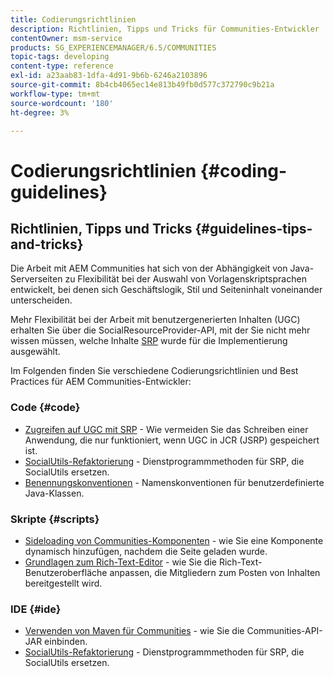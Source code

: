 ```yaml
---
title: Codierungsrichtlinien
description: Richtlinien, Tipps und Tricks für Communities-Entwickler
contentOwner: msm-service
products: SG_EXPERIENCEMANAGER/6.5/COMMUNITIES
topic-tags: developing
content-type: reference
exl-id: a23aab83-1dfa-4d91-9b6b-6246a2103896
source-git-commit: 8b4cb4065ec14e813b49fb0d577c372790c9b21a
workflow-type: tm+mt
source-wordcount: '180'
ht-degree: 3%

---
```


# Codierungsrichtlinien  {#coding-guidelines}

## Richtlinien, Tipps und Tricks {#guidelines-tips-and-tricks}

Die Arbeit mit AEM Communities hat sich von der Abhängigkeit von Java-Serverseiten zu Flexibilität bei der Auswahl von Vorlagenskriptsprachen entwickelt, bei denen sich Geschäftslogik, Stil und Seiteninhalt voneinander unterscheiden.

Mehr Flexibilität bei der Arbeit mit benutzergenerierten Inhalten (UGC) erhalten Sie über die SocialResourceProvider-API, mit der Sie nicht mehr wissen müssen, welche Inhalte [SRP](srp.md) wurde für die Implementierung ausgewählt.

Im Folgenden finden Sie verschiedene Codierungsrichtlinien und Best Practices für AEM Communities-Entwickler:

### Code {#code}

* [Zugreifen auf UGC mit SRP](accessing-ugc-with-srp.md) - Wie vermeiden Sie das Schreiben einer Anwendung, die nur funktioniert, wenn UGC in JCR (JSRP) gespeichert ist.
* [SocialUtils-Refaktorierung](socialutils.md) - Dienstprogrammmethoden für SRP, die SocialUtils ersetzen.
* [Benennungskonventionen](naming-conventions.md) - Namenskonventionen für benutzerdefinierte Java-Klassen.

### Skripte {#scripts}

* [Sideloading von Communities-Komponenten](sideloading.md) - wie Sie eine Komponente dynamisch hinzufügen, nachdem die Seite geladen wurde.
* [Grundlagen zum Rich-Text-Editor](rte.md) - wie Sie die Rich-Text-Benutzeroberfläche anpassen, die Mitgliedern zum Posten von Inhalten bereitgestellt wird.

### IDE {#ide}

* [Verwenden von Maven für Communities](maven.md) - wie Sie die Communities-API-JAR einbinden.
* [SocialUtils-Refaktorierung](socialutils.md) - Dienstprogrammmethoden für SRP, die SocialUtils ersetzen.
